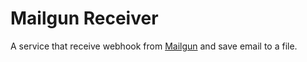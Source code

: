 # Mailgun Receiver

A service that receive webhook from [Mailgun][mailgun] and save email to a file.

[mailgun]: https://mailgun.com
